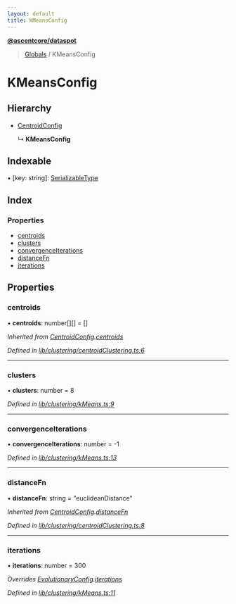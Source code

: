 ```yaml
---
layout: default
title: KMeansConfig
---
```


**[@ascentcore/dataspot](../README.md)**

> [Globals](../globals.md) / KMeansConfig

# KMeansConfig

## Hierarchy

* [CentroidConfig](centroidconfig.md)

  ↳ **KMeansConfig**

## Indexable

▪ [key: string]: [SerializableType](../globals.md#serializabletype)

## Index

### Properties

* [centroids](kmeansconfig.md#centroids)
* [clusters](kmeansconfig.md#clusters)
* [convergenceIterations](kmeansconfig.md#convergenceiterations)
* [distanceFn](kmeansconfig.md#distancefn)
* [iterations](kmeansconfig.md#iterations)

## Properties

### centroids

•  **centroids**: number[][] = []

*Inherited from [CentroidConfig](centroidconfig.md).[centroids](centroidconfig.md#centroids)*

*Defined in [lib/clustering/centroidClustering.ts:6](https://github.com/ascentcore/dataspot/blob/8a56680/lib/clustering/centroidClustering.ts#L6)*

___

### clusters

•  **clusters**: number = 8

*Defined in [lib/clustering/kMeans.ts:9](https://github.com/ascentcore/dataspot/blob/8a56680/lib/clustering/kMeans.ts#L9)*

___

### convergenceIterations

•  **convergenceIterations**: number = -1

*Defined in [lib/clustering/kMeans.ts:13](https://github.com/ascentcore/dataspot/blob/8a56680/lib/clustering/kMeans.ts#L13)*

___

### distanceFn

•  **distanceFn**: string = "euclideanDistance"

*Inherited from [CentroidConfig](centroidconfig.md).[distanceFn](centroidconfig.md#distancefn)*

*Defined in [lib/clustering/centroidClustering.ts:8](https://github.com/ascentcore/dataspot/blob/8a56680/lib/clustering/centroidClustering.ts#L8)*

___

### iterations

•  **iterations**: number = 300

*Overrides [EvolutionaryConfig](evolutionaryconfig.md).[iterations](evolutionaryconfig.md#iterations)*

*Defined in [lib/clustering/kMeans.ts:11](https://github.com/ascentcore/dataspot/blob/8a56680/lib/clustering/kMeans.ts#L11)*
